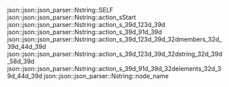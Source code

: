 json::json::json_parser::Nstring::SELF
json::json::json_parser::Nstring::action_sStart
json::json::json_parser::Nstring::action_s_39d_123d_39d
json::json::json_parser::Nstring::action_s_39d_91d_39d
json::json::json_parser::Nstring::action_s_39d_123d_39d_32dmembers_32d_39d_44d_39d
json::json::json_parser::Nstring::action_s_39d_123d_39d_32dstring_32d_39d_58d_39d
json::json::json_parser::Nstring::action_s_39d_91d_39d_32delements_32d_39d_44d_39d
json::json::json_parser::Nstring::node_name